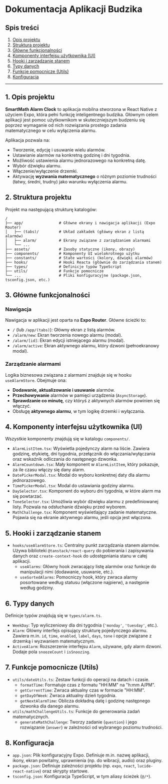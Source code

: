 
# Dokumentacja Aplikacji Budzika

## Spis treści

1.  [Opis projektu](#opis-projektu)
2.  [Struktura projektu](#struktura-projektu)
3.  [Główne funkcjonalności](#główne-funkcjonalności)
4.  [Komponenty interfejsu użytkownika (UI)](#komponenty-interfejsu-użytkownika-ui)
5.  [Hooki i zarządzanie stanem](#hooki-i-zarządzanie-stanem)
6.  [Typy danych](#typy-danych)
7.  [Funkcje pomocnicze (Utils)](#funkcje-pomocnicze-utils)
8.  [Konfiguracja](#konfiguracja)

---

## 1. Opis projektu

**SmartMath Alarm Clock** to aplikacja mobilna stworzona w React Native z użyciem Expo, która pełni funkcję inteligentnego budzika. Głównym celem aplikacji jest pomoc użytkownikom w skuteczniejszym budzeniu się poprzez wymaganie od nich rozwiązania prostego zadania matematycznego w celu wyłączenia alarmu.

Aplikacja pozwala na:
*   Tworzenie, edycję i usuwanie wielu alarmów.
*   Ustawianie alarmów na konkretną godzinę i dni tygodnia.
*   Możliwość ustawienia alarmu jednorazowego na konkretną datę.
*   Wybór dźwięku alarmu.
*   Włączenie/wyłączenie drzemki.
*   Aktywację **wyzwania matematycznego** o różnym poziomie trudności (łatwy, średni, trudny) jako warunku wyłączenia alarmu.

## 2. Struktura projektu

Projekt ma następującą strukturę katalogów:

```
/
├── app/                # Główne ekrany i nawigacja aplikacji (Expo Router)
│   ├── (tabs)/         # Układ zakładek (główny ekran z listą alarmów)
│   ├── alarm/          # Ekrany związane z zarządzaniem alarmami
│   └── ...
├── assets/             # Zasoby statyczne (ikony, obrazy)
├── components/         # Komponenty UI wielokrotnego użytku
├── constants/          # Stałe wartości (kolory, dźwięki alarmów)
├── hooks/              # Hooki Reacta (głównie do zarządzania stanem)
├── types/              # Definicje typów TypeScript
├── utils/              # Funkcje pomocnicze
└── ...                 # Pliki konfiguracyjne (package.json, tsconfig.json, etc.)
```

## 3. Główne funkcjonalności

### Nawigacja

Nawigacja w aplikacji jest oparta na **Expo Router**. Główne ścieżki to:
*   `/` (lub `/app/(tabs)`): Główny ekran z listą alarmów.
*   `/alarm/new`: Ekran tworzenia nowego alarmu (modal).
*   `/alarm/[id]`: Ekran edycji istniejącego alarmu (modal).
*   `/alarm/active`: Ekran aktywnego alarmu, który dzwoni (pełnoekranowy modal).

### Zarządzanie alarmami

Logika biznesowa związana z alarmami znajduje się w hooku `useAlarmStore`. Obejmuje ona:
*   **Dodawanie, aktualizowanie i usuwanie** alarmów.
*   **Przechowywanie** alarmów w pamięci urządzenia (`AsyncStorage`).
*   **Sprawdzanie co minutę**, czy któryś z aktywnych alarmów powinien się włączyć.
*   Obsługę **aktywnego alarmu**, w tym logikę drzemki i wyłączania.

## 4. Komponenty interfejsu użytkownika (UI)

Wszystkie komponenty znajdują się w katalogu `components/`.

*   `AlarmListItem.tsx`: Wyświetla pojedynczy alarm na liście. Zawiera godzinę, etykietę, dni tygodnia, przełącznik do włączania/wyłączania oraz wskaźnik odliczania do następnego dzwonka.
*   `AlarmCountdown.tsx`: Mały komponent w `AlarmListItem`, który pokazuje, za ile czasu włączy się dany alarm.
*   `DatePickerModal.tsx`: Modal do wyboru konkretnej daty dla alarmu jednorazowego.
*   `TimePickerModal.tsx`: Modal do ustawiania godziny alarmu.
*   `DaySelector.tsx`: Komponent do wyboru dni tygodnia, w które alarm ma się powtarzać.
*   `ToneSelector.tsx`: Umożliwia wybór dźwięku alarmu z predefiniowanej listy. Pozwala na odsłuchanie dźwięku przed wyborem.
*   `MathChallenge.tsx`: Komponent wyświetlający zadanie matematyczne. Pojawia się na ekranie aktywnego alarmu, jeśli opcja jest włączona.

## 5. Hooki i zarządzanie stanem

*   `hooks/useAlarmStore.ts`: Centralny punkt zarządzania stanem alarmów. Używa biblioteki `@tanstack/react-query` do pobierania i zapisywania danych oraz `create-context-hook` do udostępniania stanu w całej aplikacji.
    *   `useAlarms`: Główny hook zwracający listę alarmów oraz funkcje do manipulacji nimi (dodawanie, usuwanie, etc.).
    *   `useSortedAlarms`: Pomocniczy hook, który zwraca alarmy posortowane według statusu (włączone najpierw), a następnie według godziny.

## 6. Typy danych

Definicje typów znajdują się w `types/alarm.ts`.

*   `WeekDay`: Typ wyliczeniowy dla dni tygodnia (`'monday'`, `'tuesday'`, etc.).
*   `Alarm`: Główny interfejs opisujący strukturę pojedynczego alarmu. Zawiera m.in. `id`, `time`, `enabled`, `label`, `days`, `tone` i opcje związane z drzemką i wyzwaniem matematycznym.
*   `ActiveAlarm`: Rozszerzenie interfejsu `Alarm`, używane, gdy alarm dzwoni. Dodaje pola `snoozeCount` i `isSnoozing`.

## 7. Funkcje pomocnicze (Utils)

*   `utils/dateUtils.ts`: Zestaw funkcji do operacji na datach i czasie.
    *   `formatTime`: Formatuje czas z formatu "HH:MM" na "h:mm A/PM".
    *   `getCurrentTime`: Zwraca aktualny czas w formacie "HH:MM".
    *   `getDayOfWeek`: Zwraca aktualny dzień tygodnia.
    *   `getNextAlarmTime`: Oblicza dokładną datę i godzinę następnego dzwonka dla danego alarmu.
*   `utils/mathChallengeUtils.ts`: Funkcje do generowania zadań matematycznych.
    *   `generateMathChallenge`: Tworzy zadanie (`question`) i jego rozwiązanie (`answer`) w zależności od wybranego poziomu trudności.

## 8. Konfiguracja

*   `app.json`: Plik konfiguracyjny Expo. Definiuje m.in. nazwę aplikacji, ikony, ekran powitalny, uprawnienia (np. do wibracji, audio) oraz pluginy.
*   `package.json`: Definiuje zależności projektu (np. `expo`, `react`, `lucide-react-native`) oraz skrypty startowe.
*   `tsconfig.json`: Konfiguracja TypeScript, w tym aliasy ścieżek (`@/*`).
